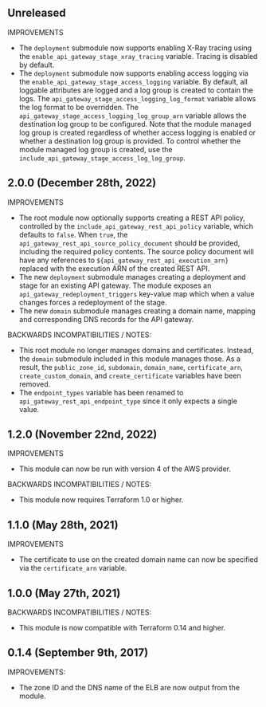 ## Unreleased

IMPROVEMENTS

* The `deployment` submodule now supports enabling X-Ray tracing using the
  `enable_api_gateway_stage_xray_tracing` variable. Tracing is disabled by 
  default.
* The `deployment` submodule now supports enabling access logging via the
  `enable_api_gateway_stage_access_logging` variable. By default, all loggable
  attributes are logged and a log group is created to contain the logs. The
  `api_gateway_stage_access_logging_log_format` variable allows the log format
  to be overridden. The `api_gateway_stage_access_logging_log_group_arn`
  variable allows the destination log group to be configured. Note that the
  module managed log group is created regardless of whether access logging is
  enabled or whether a destination log group is provided. To control whether
  the module managed log group is created, use the 
  `include_api_gateway_stage_access_log_log_group`.

## 2.0.0 (December 28th, 2022)

IMPROVEMENTS

* The root module now optionally supports creating a REST API policy, controlled
  by the `include_api_gateway_rest_api_policy` variable, which defaults to
  `false`. When `true`, the `api_gateway_rest_api_source_policy_document` should
  be provided, including the required policy contents. The source policy
  document will have any references to `${api_gateway_rest_api_execution_arn}`
  replaced with the execution ARN of the created REST API.
* The new `deployment` submodule manages creating a deployment and stage for an
  existing API gateway. The module exposes an
  `api_gateway_redeployment_triggers` key-value map which when a value changes
  forces a redeployment of the stage.
* The new `domain` submodule manages creating a domain name, mapping and
  corresponding DNS records for the API gateway.

BACKWARDS INCOMPATIBILITIES / NOTES:

* This root module no longer manages domains and certificates. Instead, the
  `domain` submodule included in this module manages those. As a result,
  the `public_zone_id`, `subdomain`, `domain_name`, `certificate_arn`, 
  `create_custom_domain`, and `create_certificate` variables have been 
  removed.
* The `endpoint_types` variable has been renamed to
  `api_gateway_rest_api_endpoint_type` since it only expects a single value.

## 1.2.0 (November 22nd, 2022)

IMPROVEMENTS

* This module can now be run with version 4 of the AWS provider.

BACKWARDS INCOMPATIBILITIES / NOTES:

* This module now requires Terraform 1.0 or higher.


## 1.1.0 (May 28th, 2021)

IMPROVEMENTS

* The certificate to use on the created domain name can now be specified via the
  `certificate_arn` variable.

## 1.0.0 (May 27th, 2021)

BACKWARDS INCOMPATIBILITIES / NOTES:

* This module is now compatible with Terraform 0.14 and higher.

## 0.1.4 (September 9th, 2017) 

IMPROVEMENTS:

* The zone ID and the DNS name of the ELB are now output from the module.   